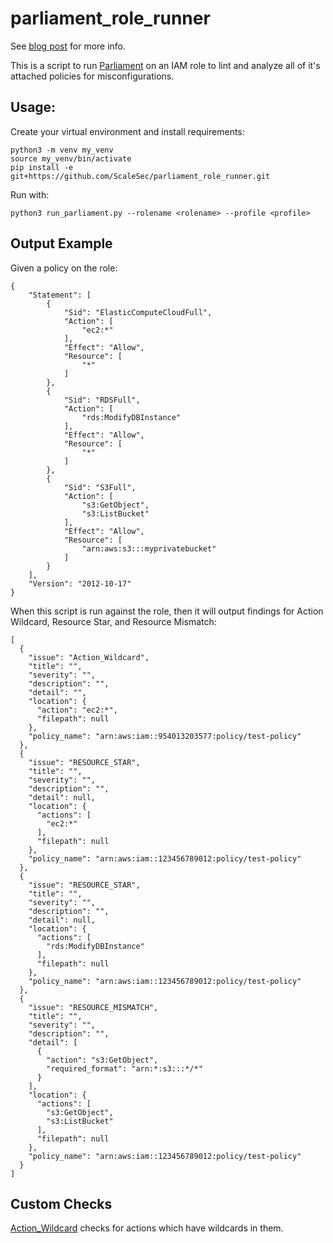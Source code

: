 # parliament_role_runner

See [blog post](https://scalesec.com/blog) for more info.

This is a script to run [Parliament](https://github.com/duo-labs/parliament/) on an IAM role to lint and analyze all of it's attached policies for misconfigurations. 


## Usage:
Create your virtual environment and install requirements:
```
python3 -m venv my_venv
source my_venv/bin/activate
pip install -e git+https://github.com/ScaleSec/parliament_role_runner.git
```

Run with:
```
python3 run_parliament.py --rolename <rolename> --profile <profile>
```


## Output Example
Given a policy on the role:
```
{
    "Statement": [
        {
            "Sid": "ElasticComputeCloudFull",
            "Action": [
                "ec2:*"
            ],
            "Effect": "Allow",
            "Resource": [
                "*"
            ]
        },
        {
            "Sid": "RDSFull",
            "Action": [
                "rds:ModifyDBInstance"
            ],
            "Effect": "Allow",
            "Resource": [
                "*"
            ]
        },
        {
            "Sid": "S3Full",
            "Action": [
                "s3:GetObject",
                "s3:ListBucket"
            ],
            "Effect": "Allow",
            "Resource": [
                "arn:aws:s3:::myprivatebucket"
            ]
        }
    ],
    "Version": "2012-10-17"
}
```
When this script is run against the role, then it will output findings for Action Wildcard, Resource Star, and Resource Mismatch: 
```
[
  {
    "issue": "Action_Wildcard",
    "title": "",
    "severity": "",
    "description": "",
    "detail": "",
    "location": {
      "action": "ec2:*",
      "filepath": null
    },
    "policy_name": "arn:aws:iam::954013203577:policy/test-policy"
  },
  {
    "issue": "RESOURCE_STAR",
    "title": "",
    "severity": "",
    "description": "",
    "detail": null,
    "location": {
      "actions": [
        "ec2:*"
      ],
      "filepath": null
    },
    "policy_name": "arn:aws:iam::123456789012:policy/test-policy"
  },
  {
    "issue": "RESOURCE_STAR",
    "title": "",
    "severity": "",
    "description": "",
    "detail": null,
    "location": {
      "actions": [
        "rds:ModifyDBInstance"
      ],
      "filepath": null
    },
    "policy_name": "arn:aws:iam::123456789012:policy/test-policy"
  },
  {
    "issue": "RESOURCE_MISMATCH",
    "title": "",
    "severity": "",
    "description": "",
    "detail": [
      {
        "action": "s3:GetObject",
        "required_format": "arn:*:s3:::*/*"
      }
    ],
    "location": {
      "actions": [
        "s3:GetObject",
        "s3:ListBucket"
      ],
      "filepath": null
    },
    "policy_name": "arn:aws:iam::123456789012:policy/test-policy"
  }
]
```

## Custom Checks
[Action_Wildcard](action_wildcard.py) checks for actions which have wildcards in them.